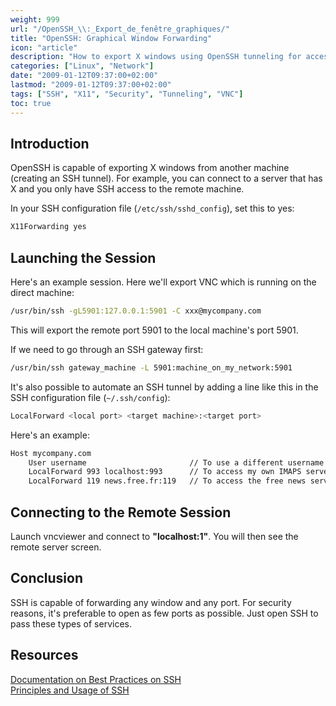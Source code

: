 ```yaml
---
weight: 999
url: "/OpenSSH_\\:_Export_de_fenêtre_graphiques/"
title: "OpenSSH: Graphical Window Forwarding"
icon: "article"
description: "How to export X windows using OpenSSH tunneling for accessing graphical applications on remote machines securely"
categories: ["Linux", "Network"]
date: "2009-01-12T09:37:00+02:00"
lastmod: "2009-01-12T09:37:00+02:00"
tags: ["SSH", "X11", "Security", "Tunneling", "VNC"]
toc: true
---
```


## Introduction

OpenSSH is capable of exporting X windows from another machine (creating an SSH tunnel). For example, you can connect to a server that has X and you only have SSH access to the remote machine.

In your SSH configuration file (`/etc/ssh/sshd_config`), set this to yes:

```bash
X11Forwarding yes
```

## Launching the Session

Here's an example session. Here we'll export VNC which is running on the direct machine:

```bash
/usr/bin/ssh -gL5901:127.0.0.1:5901 -C xxx@mycompany.com
```

This will export the remote port 5901 to the local machine's port 5901.

If we need to go through an SSH gateway first:

```bash
/usr/bin/ssh gateway_machine -L 5901:machine_on_my_network:5901
```

It's also possible to automate an SSH tunnel by adding a line like this in the SSH configuration file (`~/.ssh/config`):

```bash
LocalForward <local port> <target machine>:<target port>
```

Here's an example:

```bash
Host mycompany.com
    User username                       // To use a different username than the current one
    LocalForward 993 localhost:993      // To access my own IMAPS server
    LocalForward 119 news.free.fr:119   // To access the free news server
```

## Connecting to the Remote Session

Launch vncviewer and connect to **"localhost:1"**. You will then see the remote server screen.

## Conclusion

SSH is capable of forwarding any window and any port. For security reasons, it's preferable to open as few ports as possible. Just open SSH to pass these types of services.

## Resources

[Documentation on Best Practices on SSH](/pdf/ssh-_best_practices.pdf)  
[Principles and Usage of SSH](/pdf/principes_et_utilisation_de_ssh.pdf)